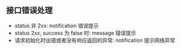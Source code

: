 ## 接口错误处理

- status 非 2xx: notification 错误提示
- status 2xx, success 为 false 时: message 错误提示
- 请求初始化时出错或者没有响应返回的异常: notification 提示网络异常
